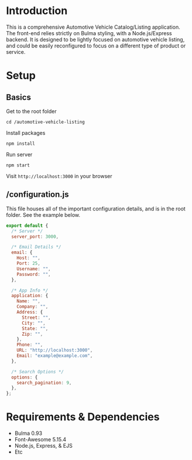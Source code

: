 # Introduction
This is a comprehensive Automotive Vehicle Catalog/Listing application. The front-end relies strictly on Bulma styling, with a Node.js/Express backend. It is designed to be lightly focused on automotive vehicle listing, and could be easily reconfigured to focus on a different type of product or service.

# Setup
## Basics
Get to the root folder

```
cd /automotive-vehicle-listing
```

Install packages

```
npm install
```

Run server

```
npm start
```

Visit `http://localhost:3000` in your browser

## /configuration.js
This file houses all of the important configuration details, and is in the root folder. See the example below.

```JavaScript
export default {
  /* Server */
  server_port: 3000,

  /* Email Details */
  email: {
    Host: "",
    Port: 25,
    Username: "",
    Password: "",
  },

  /* App Info */
  application: {
    Name: "",
    Company: "",
    Address: {
      Street: "",
      City: "",
      State: "",
      Zip: "",
    },
    Phone: "",
    URL: "http://localhost:3000",
    Email: "example@example.com",
  },

  /* Search Options */
  options: {
    search_pagination: 9,
  },
};
```

# Requirements & Dependencies
- Bulma 0.93
- Font-Awesome 5.15.4
- Node.js, Express, & EJS
- Etc
